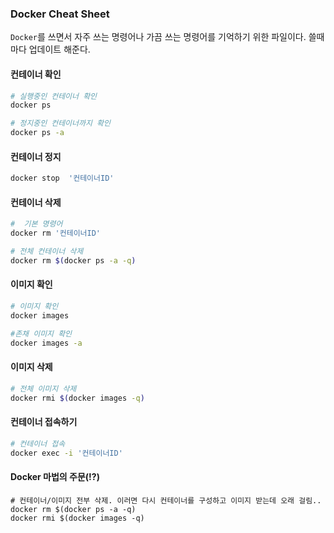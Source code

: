 ### Docker Cheat Sheet

`Docker`를 쓰면서 자주 쓰는 명령어나 가끔 쓰는 명령어를 기억하기 위한 파일이다. 쓸때마다 업데이트 해준다.

#### 컨테이너 확인
``` bash
# 실행중인 컨테이너 확인
docker ps

# 정지중인 컨테이너까지 확인
docker ps -a
```

#### 컨테이너 정지
``` bash
docker stop  '컨테이너ID'
```

#### 컨테이너 삭제
``` bash
#  기본 명령어
docker rm '컨테이너ID'

# 전체 컨테이너 삭제
docker rm $(docker ps -a -q)
```

#### 이미지 확인
``` bash
# 이미지 확인
docker images

#존채 이미지 확인
docker images -a
```

#### 이미지 삭제
``` bash
# 전체 이미지 삭제
docker rmi $(docker images -q) 
```

#### 컨테이너 접속하기
``` bash
# 컨테이너 접속
docker exec -i '컨테이너ID'
```

#### Docker 마법의 주문(!?)
```
# 컨테이너/이미지 전부 삭제. 이러면 다시 컨테이너를 구성하고 이미지 받는데 오래 걸림..
docker rm $(docker ps -a -q)
docker rmi $(docker images -q) 
```